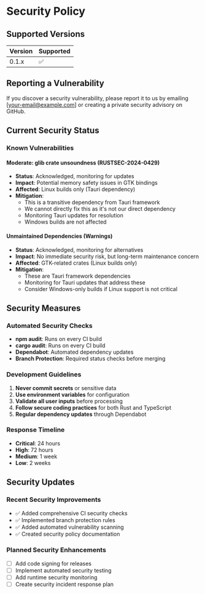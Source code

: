 # Security Policy

## Supported Versions

| Version | Supported          |
| ------- | ------------------ |
| 0.1.x   | :white_check_mark: |

## Reporting a Vulnerability

If you discover a security vulnerability, please report it to us by emailing [your-email@example.com] or creating a private security advisory on GitHub.

## Current Security Status

### Known Vulnerabilities

#### Moderate: glib crate unsoundness (RUSTSEC-2024-0429)
- **Status**: Acknowledged, monitoring for updates
- **Impact**: Potential memory safety issues in GTK bindings
- **Affected**: Linux builds only (Tauri dependency)
- **Mitigation**: 
  - This is a transitive dependency from Tauri framework
  - We cannot directly fix this as it's not our direct dependency
  - Monitoring Tauri updates for resolution
  - Windows builds are not affected

#### Unmaintained Dependencies (Warnings)
- **Status**: Acknowledged, monitoring for alternatives
- **Impact**: No immediate security risk, but long-term maintenance concern
- **Affected**: GTK-related crates (Linux builds only)
- **Mitigation**:
  - These are Tauri framework dependencies
  - Monitoring for Tauri updates that address these
  - Consider Windows-only builds if Linux support is not critical

## Security Measures

### Automated Security Checks
- **npm audit**: Runs on every CI build
- **cargo audit**: Runs on every CI build
- **Dependabot**: Automated dependency updates
- **Branch Protection**: Required status checks before merging

### Development Guidelines
1. **Never commit secrets** or sensitive data
2. **Use environment variables** for configuration
3. **Validate all user inputs** before processing
4. **Follow secure coding practices** for both Rust and TypeScript
5. **Regular dependency updates** through Dependabot

### Response Timeline
- **Critical**: 24 hours
- **High**: 72 hours  
- **Medium**: 1 week
- **Low**: 2 weeks

## Security Updates

### Recent Security Improvements
- ✅ Added comprehensive CI security checks
- ✅ Implemented branch protection rules
- ✅ Added automated vulnerability scanning
- ✅ Created security policy documentation

### Planned Security Enhancements
- [ ] Add code signing for releases
- [ ] Implement automated security testing
- [ ] Add runtime security monitoring
- [ ] Create security incident response plan
